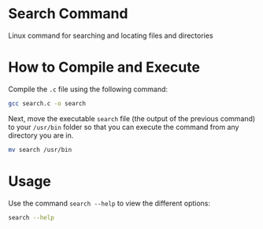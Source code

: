 # Search Command
Linux command for searching and locating files and directories
# How to Compile and Execute
Compile the `.c` file using the following command:
```bash
gcc search.c -o search
```
Next, move the executable `search` file (the output of the previous command) to your `/usr/bin` folder so that you can execute the command from any directory you are in.
```bash
mv search /usr/bin
```
# Usage
Use the command `search --help` to view the different options:
```bash
search --help
```
